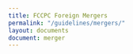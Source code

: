 ```yaml
---
title: FCCPC Foreign Mergers
permalink: "/guidelines/mergers/"
layout: documents
document: merger
---
```


